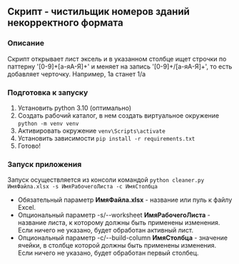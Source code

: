 ## Скрипт - чистильщик номеров зданий некорректного формата
### Описание
Скрипт открывает лист эксель и в указанном столбце ищет строчки
по паттерну '[0-9]+[а-яА-Я]+' и меняет на запись '[0-9]+/[а-яА-Я]+', 
то есть добавляет черточку. Например, 1а станет 1/а

### Подготовка к запуску
1. Установить python 3.10 (оптимально)
2. Создать рабочий каталог, в нем создать виртуальное окружение
    `python -m venv venv`
3. Активировать окружение
    `venv\Scripts\activate` 
4. Установить зависимости
    `pip install -r requirements.txt`
5. Готово!

### Запуск приложения
Запуск осуществляется из консоли командой
    `python cleaner.py ИмяФайла.xlsx -s ИмяРабочегоЛиста -с ИмяСтолбца`
- Обязательный параметр **ИмяФайла.xlsx** - название или пуль к файлу Excel.
- Опциональный параметр -s/--worksheet **ИмяРабочегоЛиста** - название листа, к которому должны быть применены изменения. Если ничего не указано, будет обработан активный лист.
- Опциональный параметр -c/--build-column **ИмяСтолбца** - значение ячейки, в столбце которой должны быть применены изменения. Если ничего не указано, будет обработан первый столбец.